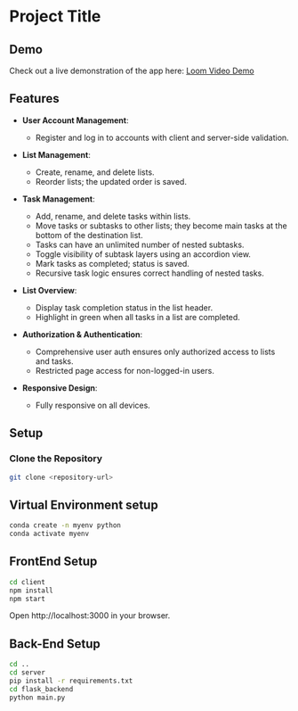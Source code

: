 # Project Title

## Demo

Check out a live demonstration of the app here: [Loom Video Demo]()

## Features
- **User Account Management**:
  - Register and log in to accounts with client and server-side validation.
  
- **List Management**:
  - Create, rename, and delete lists.
  - Reorder lists; the updated order is saved.

- **Task Management**:
  - Add, rename, and delete tasks within lists.
  - Move tasks or subtasks to other lists; they become main tasks at the bottom of the destination list.
  - Tasks can have an unlimited number of nested subtasks.
  - Toggle visibility of subtask layers using an accordion view.
  - Mark tasks as completed; status is saved.
  - Recursive task logic ensures correct handling of nested tasks.

- **List Overview**:
  - Display task completion status in the list header.
  - Highlight in green when all tasks in a list are completed.

- **Authorization & Authentication**:
  - Comprehensive user auth ensures only authorized access to lists and tasks.
  - Restricted page access for non-logged-in users.

- **Responsive Design**:
  - Fully responsive on all devices.

## Setup

### Clone the Repository
```bash
git clone <repository-url>

```
## Virtual Environment setup 
```bash
conda create -n myenv python
conda activate myenv
```


## FrontEnd Setup 
``` bash 
cd client
npm install
npm start
```

Open http://localhost:3000 in your browser.


## Back-End Setup 
``` bash 
cd ..
cd server
pip install -r requirements.txt
cd flask_backend
python main.py
```


